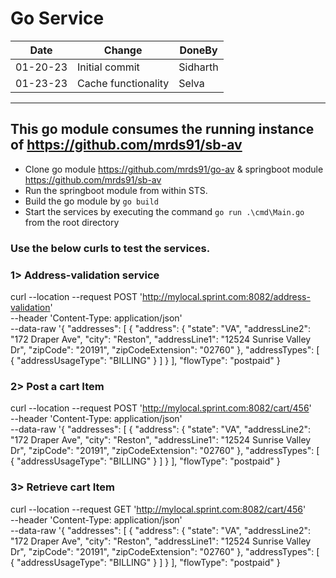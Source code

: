# Go Service
|   Date    |   Change                  |    DoneBy     |
|-----------|---------------------------|---------------|      
|01-20-23   | Initial commit            | Sidharth      |
|01-23-23   | Cache functionality       | Selva         |
_________________________________________________________

## This go module consumes the running instance of https://github.com/mrds91/sb-av

- Clone go module https://github.com/mrds91/go-av & springboot module https://github.com/mrds91/sb-av
- Run the springboot module from within STS.
- Build the go module by `go build`
- Start the services by executing the command `go run .\cmd\Main.go` from the root directory 

### Use the below curls to test the services.

### 1> Address-validation service
curl --location --request POST 'http://mylocal.sprint.com:8082/address-validation' \
--header 'Content-Type: application/json' \
--data-raw '{
    "addresses": [
        {
            "address": {
                "state": "VA",
                "addressLine2": "172 Draper Ave",
                "city": "Reston",
                "addressLine1": "12524 Sunrise Valley Dr",
                "zipCode": "20191",
                "zipCodeExtension": "02760"
            },
            "addressTypes": [
                {
                    "addressUsageType": "BILLING"
                }
            ]
        }
    ],
    "flowType": "postpaid"
}


### 2> Post a cart Item
curl --location --request POST 'http://mylocal.sprint.com:8082/cart/456' \
--header 'Content-Type: application/json' \
--data-raw '{
    "addresses": [
        {
            "address": {
                "state": "VA",
                "addressLine2": "172 Draper Ave",
                "city": "Reston",
                "addressLine1": "12524 Sunrise Valley Dr",
                "zipCode": "20191",
                "zipCodeExtension": "02760"
            },
            "addressTypes": [
                {
                    "addressUsageType": "BILLING"
                }
            ]
        }
    ],
    "flowType": "postpaid"
}


### 3> Retrieve cart Item 
curl --location --request GET 'http://mylocal.sprint.com:8082/cart/456' \
--header 'Content-Type: application/json' \
--data-raw '{
    "addresses": [
        {
            "address": {
                "state": "VA",
                "addressLine2": "172 Draper Ave",
                "city": "Reston",
                "addressLine1": "12524 Sunrise Valley Dr",
                "zipCode": "20191",
                "zipCodeExtension": "02760"
            },
            "addressTypes": [
                {
                    "addressUsageType": "BILLING"
                }
            ]
        }
    ],
    "flowType": "postpaid"
}
